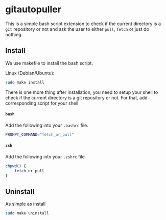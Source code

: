 
# gitautopuller

This is a simple bash script extension to check if the current directory
is a `git` repository or not and ask the user to either `pull`, `fetch` or
just do nothing.

## Install

We use makefile to install the bash script.

Linux (Debian/Ubuntu):
```bash
sudo make install
```

There is one more thing after installation, you need to setup your shell
to check if the current directory is a git repository or not. For that,
add corresponding script for your shell

#### `bash`
Add the following into your `.bashrc` file.
```bash
PROMPT_COMMAND="fetch_or_pull"
```

#### `zsh`
Add the following into your `.zshrc` file.
```zsh
chpwd() {
    fetch_or_pull
}
```

## Uninstall

As simple as install
```bash
sudo make uninstall
```

